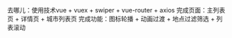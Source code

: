 去哪儿：使用技术vue + vuex + swiper + vue-router + axios
完成页面：主列表页 + 详情页 + 城市列表页
完成功能：图标轮播 + 动画过渡 + 地点过滤筛选 + 列表滚动
